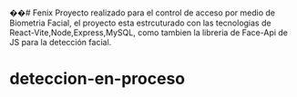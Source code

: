��#   F e n i x 
 
Proyecto realizado para el control de acceso por medio de Biometria Facial, el proyecto esta estrcuturado con las tecnologias de React-Vite,Node,Express,MySQL, como tambien la libreria de Face-Api de JS para la detección facial.
# deteccion-en-proceso
